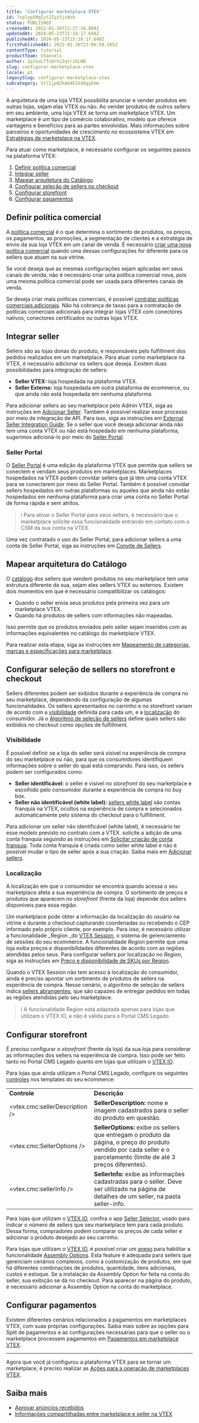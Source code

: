 ```yaml
---
title: 'Configurar marketplace VTEX'
id: 7splyp5MqIyt2Iyz5jsNzb
status: PUBLISHED
createdAt: 2022-01-26T21:27:16.808Z
updatedAt: 2024-05-23T15:18:17.648Z
publishedAt: 2024-05-23T15:18:17.648Z
firstPublishedAt: 2022-01-26T23:06:58.565Z
contentType: tutorial
productTeam: Channels
author: 2p7evLfTcDrhc5qtrzbLWD
slug: configurar-marketplace-vtex
locale: pt
legacySlug: configurar-marketplace-vtex
subcategory: 5tlIjp0ZkAU4EIk4OgyEmm
---
```


A arquitetura de uma loja VTEX possibilita anunciar e vender produtos em outras lojas, sejam elas VTEX ou não. Ao  vender produtos de outros sellers em seu ambiente, uma loja VTEX  se torna um marketplace VTEX. Um marketplace é um tipo de comércio colaborativo, modelo que oferece vantagens e benefícios para as partes envolvidas. Mais informações sobre parceiros e oportunidades de crescimento no ecossistema VTEX em [Estratégias de marketplace na VTEX](https://help.vtex.com/pt/tutorial/estrategias-de-marketplace-na-vtex--tutorials_402). 

Para atuar como marketplace, é necessário configurar os seguintes passos na plataforma VTEX:

1. [Definir política comercial](#definir-politica-comercial)
2. [Integrar seller](#integrar-seller) 
3. [Mapear arquitetura do Catálogo](#mapear-arquitetura-do-catalogo)
4. [Configurar seleção de sellers no checkout](#configurar-selecao-de-sellers-no-storefront-e-checkout)
5. [Configurar storefront](#configurar-storefront)
6. [Configurar pagamentos](#configurar-pagamentos)

## Definir política comercial

A [política comercial](https://help.vtex.com/pt/tutorial/como-funciona-uma-politica-comercial--6Xef8PZiFm40kg2STrMkMV) é o que determina o sortimento de produtos, os preços, os pagamentos, as promoções, a segmentação de clientes e a estratégia de envio da sua loja VTEX em um canal de venda. É necessário [criar uma nova política comercial](https://help.vtex.com/pt/tutorial/criar-uma-politica-comercial--563tbcL0TYKEKeOY4IAgAE) quando uma dessas configurações for diferente para os sellers que atuam na sua vitrine. 

Se você deseja que as mesmas configurações sejam aplicadas em seus canais de venda, não é necessário criar uma política comercial nova, pois uma mesma política comercial pode ser usada para diferentes canais de venda.

Se deseja criar mais políticas comerciais, é possível [contratar políticas comerciais adicionais](https://help.vtex.com/pt/tutorial/contratacao-de-politica-comercial-adicional--61vuFOw4yGh6nwSmkLJL1X). Não há cobrança de taxas para a contratação de políticas comerciais adicionais para integrar lojas VTEX com conectores nativos, conectores certificados ou outras lojas VTEX.

## Integrar seller

Sellers são as lojas donas do produto, e responsáveis pelo fulfillment dos pedidos realizados em um marketplace. Para atuar como marketplace na VTEX, é necessário adicionar os sellers que deseja. Existem duas possibilidades para integração de sellers:

- **Seller VTEX:** loja hospedada na plataforma VTEX.  
- **Seller Externo:** loja hospedada em outra plataforma de ecommerce, ou que ainda não está hospedada em nenhuma plataforma.  

Para adicionar sellers ao seu marketplace pelo Admin VTEX, siga as instruções em [Adicionar Seller](https://help.vtex.com/pt/tutorial/configurando-seller/). Também é possível realizar esse processo por meio de integração de API. Para isso, siga as instruções em [External Seller Integration Guide](https://developers.vtex.com/vtex-rest-api/docs/external-seller-integration-guide). Se o seller que você deseja adicionar ainda não tem uma conta VTEX ou não está hospedado em nenhuma plataforma, sugerimos adicioná-lo por meio do [Seller Portal](#seller-portal--beta).

### Seller Portal

O [Seller Portal](https://help.vtex.com/pt/tutorial/seller-portal-primeiros-passos--6w1vBdRH2uuBGmUqgNQjwK) é uma edição da plataforma VTEX que permite que sellers se conectem e vendam seus produtos em marketplaces. Marketplaces hospedados na VTEX podem convidar sellers que já têm uma conta VTEX para se conectarem por meio do Seller Portal. Também é possível convidar sellers hospedados em outras plataformas ou aqueles que ainda não estão hospedados em nenhuma plataforma para criar uma conta no Seller Portal de forma rápida e sem atritos.

>ℹ️ Para ativar o Seller Portal para seus sellers, é necessário que o marketplace solicite essa funcionalidade entrando em contato com o CSM da sua conta na VTEX.

Uma vez contratado o uso do Seller Portal, para adicionar sellers a uma conta de Seller Portal, siga as instruções em [Convite de Sellers](https://help.vtex.com/pt/tutorial/marketplace-convite-de-sellers-beta--6rb2FkcslmDueJ689Ulb9A).

## Mapear arquitetura do Catálogo

O [catálogo](https://help.vtex.com/pt/tracks/catalogo-101--5AF0XfnjfWeopIFBgs3LIQ/7kz4uWVq6NoaOdUpiJv4PR) dos sellers que vendem produtos no seu marketplace tem uma estrutura diferente da sua, sejam eles sellers VTEX ou externos. Existem dois momentos em que é necessário compatibilizar os catálogos: 

- Quando o seller envia seus produtos pela primeira vez para um marketplace VTEX.
- Quando há produtos de sellers com informações não mapeadas.

Isso permite que os produtos enviados pelo seller sejam inseridos com as informações equivalentes no catálogo do marketplace VTEX. 

Para realizar esta etapa, siga as instruções em [Mapeamento de categorias, marcas e especificações para marketplace](https://help.vtex.com/pt/tutorial/mapeando-categorias-e-marcas-para-marketplace/). 

## Configurar seleção de sellers no storefront e checkout

Sellers diferentes podem ser exibidos durante a experiência de compra no seu marketplace, dependendo da configuração de algumas funcionalidades. Os sellers apresentados no carrinho e no storefront variam de acordo com a [visibilidade](https://help.vtex.com/pt/tutorial/definicoes-de-conta-franquia-e-seller-white-label) definida para cada um, e a [localização](https://help.vtex.com/pt/tutorial/configurar-preco-e-disponibilidade-de-skus-por-region--12ne58BmvYsYuGsimmugoc) do consumidor. Já o [Algoritmo de seleção de sellers](https://help.vtex.com/pt/tutorial/white-label-sellers-selection-algorithm--3MemNQ4pKkWCpMdzI27AHa) define quais sellers são exibidos no checkout como opções de fulfillment.

### Visibilidade

É possível definir se a loja do seller será visível na experiência de compra do seu marketplace ou não, para que os consumidores identifiquem informações sobre o seller do qual está comprando. Para isso, os sellers podem ser configurados como:

- **Seller identificável:** o seller é visível no *storefront* do seu marketplace e escolhido pelo consumidor durante a experiência de compra no buy box.  
- **Seller não identificável (white label):** [sellers white label](https://help.vtex.com/pt/tutorial/definicoes-de-conta-franquia-e-seller-white-label) são contas franquia na VTEX, ocultos na experiência de compra e selecionados automaticamente pelo sistema do checkout para o fulfillment.  

Para adicionar um seller não identificável (white label), é necessário ter esse modelo previsto no contrato com a VTEX. solicite a adição de uma conta franquia seguindo as instruções em [Solicitar criação de conta franquia](https://help.vtex.com/pt/tutorial/what-is-a-franchise-account--kWQC6RkFSCUFGgY5gSjdl#solicitar-criacao-de-conta-franquia). Toda conta franquia é criada como seller white label e não é possível mudar o tipo de seller após a sua criação. Saiba mais em [Adicionar sellers](https://help.vtex.com/pt/tutorial/adding-a-seller--tutorials_392). 

### Localização

A localização em que o consumidor se encontra quando acessa o seu marketplace afeta a sua experiência de compra. O sortimento de preços e produtos que aparecem no _storefront_ (frente da loja) depende dos sellers disponíveis para essa região. 

Um marketplace pode obter a informação da localização do usuário na vitrine e durante o checkout capturando coordenadas ou recebendo o CEP informado pelo próprio cliente, por exemplo. Para isso, é necessário utilizar a funcionalidade _Region _do [VTEX Session](https://help.vtex.com/pt/tutorial/vtex-session-visao-geral-do-sistema-de-sessoes--6C4Edou6bYqqEAOCAg2MQQ), o sistema de gerenciamento de sessões do seu ecommerce. A funcionalidade _Region_ permite que uma loja exiba preços e disponibilidades diferentes de acordo com as regiões atendidas pelos seus. Para configurar sellers por localização no _Region_, siga as instruções em [Preço e disponibilidade de SKUs por Region](https://help.vtex.com/pt/tutorial/configurar-preco-e-disponibilidade-de-skus-por-region--12ne58BmvYsYuGsimmugoc).

Quando o VTEX Session não tem acesso à localização do consumidor, ainda é preciso apontar um sortimento de produtos de sellers na experiência de compra. Nesse cenário, o algoritmo de seleção de sellers indica [sellers abrangentes](https://help.vtex.com/pt/tutorial/seller-abrangente--5Qn4O2GpjUIzWTPpvLUfkI), que são capazes de entregar pedidos em todas as regiões atendidas pelo seu marketplace.

>ℹ️ A funcionalidade Region está adaptada apenas para lojas que utilizam o VTEX IO, e não é válida para o Portal CMS Legado.

## Configurar storefront

É preciso configurar o _storefront_ (frente da loja) da sua loja para  considerar as informações dos sellers na experiência de compra. Isso pode ser feito tanto no Portal CMS Legado quanto em lojas que utilizam o [VTEX IO](https://developers.vtex.com/vtex-developer-docs/docs).

Para lojas que ainda utilizam o Portal CMS Legado, configure os seguintes [controles](https://help.vtex.com/pt/tutorial/lista-de-controles-para-templates--tutorials_563) nos templates do seu ecommerce:

<table>
  <tr>
   <td><strong>Controle</strong>
   </td>
   <td><strong>Descrição</strong>
   </td>
  </tr>
  <tr>
   <td>&lt;vtex.cmc:sellerDescription />
   </td>
   <td><strong>SellerDescription:</strong> nome e imagem cadastrados para o seller do produto em questão.
   </td>
  </tr>
  <tr>
   <td>&lt;vtex.cmc:SellerOptions />
   </td>
   <td><strong>SellerOptions:</strong> exibe os sellers que entregam o produto da página, o preço do produto vendido por cada seller e o parcelamento (limite de até 3 preços diferentes).
   </td>
  </tr>
  <tr>
   <td>&lt;vtex.cmc:sellerInfo />
   </td>
   <td><strong>SellerInfo:</strong> exibe as informações cadastradas para o seller. Deve ser utilizado na página de detalhes de um seller, na pasta seller-info.
   </td>
  </tr>
</table>

Para lojas que utilizam o [VTEX IO](https://vtex.com/us-en/store-framework/), confira o app [Seller Selector](https://github.com/vtex-apps/seller-selector), usado para indicar o número de sellers que seu marketplace tem para cada produto. Dessa forma, compradores podem comparar os preços de cada seller e adicionar o produto desejado ao seu carrinho.

Para lojas que utilizam o [VTEX IO](https://vtex.com/us-en/store-framework/), é possível criar um [anexo](https://help.vtex.com/pt/tutorial/o-que-e-um-anexo--aGICk0RVbqKg6GYmQcWUm) para habilitar a funcionalidade [Assembly Options](https://help.vtex.com/pt/tutorial/assembly-options-en--5x5FhNr4f5RUGDEGWzV1nH). Esta feature é adequada para sellers que gerenciam cenários complexos, como a customização de produtos, em que há diferentes combinações de produtos, quantidade, itens adicionais, custos e estoque. Se a instalação da Assembly Option for feita na conta do seller, sua exibição se dá no checkout. Para aparecer na página do produto, é necessário adicionar a Assembly Option na conta do marketplace.

## Configurar pagamentos

Existem diferentes cenários relacionados a pagamentos em marketplaces VTEX, com suas próprias configurações. Saiba mais sobre as opções para Split de pagamentos e as configurações necessárias para que o seller ou o marketplace processem pagamentos em [Pagamentos em marketplace VTEX](https://help.vtex.com/tutorial/pagamentos-em-marketplaces-vtex--2kYOfWCZYweJkYl18bw9yD). 

_____________

Agora que você já configurou a plataforma VTEX para se tornar um marketplace, é preciso realizar as [Ações para a operação de marketplaces VTEX](https://help.vtex.com/pt/tutorial/acoes-para-a-operacao-de-marketplaces-vtex--2SdIflvwywiOqCpczKCfev).

## Saiba mais

- [Aprovar anúncios recebidos](https://help.vtex.com/pt/tutorial/sugerindo-e-aprovando-skus/)
- [Informações compartilhadas entre marketplace e seller na VTEX](https://help.vtex.com/pt/tutorial/informacoes-compartilhadas-entre-marketplace-e-seller-na-vtex--3o7WGiBtfnKKZ3Ddug26k3)
